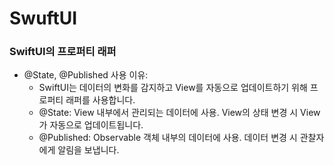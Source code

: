 # SwuftUI
### SwiftUI의 프로퍼티 래퍼
- @State, @Published 사용 이유:
  - SwiftUI는 데이터의 변화를 감지하고 View를 자동으로 업데이트하기 위해 프로퍼티 래퍼를 사용합니다.
  - @State: View 내부에서 관리되는 데이터에 사용. View의 상태 변경 시 View가 자동으로 업데이트됩니다.
  - @Published: Observable 객체 내부의 데이터에 사용. 데이터 변경 시 관찰자에게 알림을 보냅니다.
